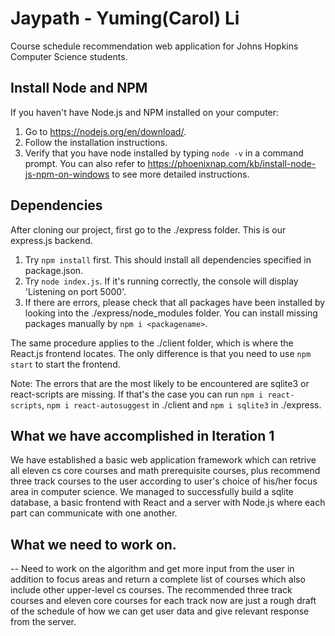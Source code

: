 # Jaypath - Yuming(Carol) Li
Course schedule recommendation web application for Johns Hopkins Computer Science students.

## Install Node and NPM

If you haven't have Node.js and NPM installed on your computer:

1. Go to https://nodejs.org/en/download/.
2. Follow the installation instructions.
3. Verify that you have node installed by typing `node -v` in a command prompt.
   You can also refer to https://phoenixnap.com/kb/install-node-js-npm-on-windows to see more detailed instructions.

## Dependencies

After cloning our project, first go to the ./express folder. This is our express.js backend.

1. Try `npm install` first. This should install all dependencies specified in package.json.
2. Try `node index.js`. If it's running correctly, the console will display 'Listening on port 5000'.
3. If there are errors, please check that all packages have been installed by looking into the ./express/node_modules folder. You can install missing packages manually by `npm i <packagename>`.

The same procedure applies to the ./client folder, which is where the React.js frontend locates. The only difference is that you need to use `npm start` to start the frontend.

Note: The errors that are the most likely to be encountered are sqlite3 or react-scripts are missing. If that's the case you can run `npm i react-scripts`, `npm i react-autosuggest` in ./client and `npm i sqlite3` in ./express.

## What we have accomplished in Iteration 1

We have established a basic web application framework which can retrive all eleven cs core courses and math prerequisite courses, plus recommend three track courses to the user according to user's choice of his/her focus area in computer science. We managed to successfully build a sqlite database, a basic frontend with React and a server with Node.js where each part can communicate with one another.

## What we need to work on.

-- Need to work on the algorithm and get more input from the user in addition to focus areas and return a complete list of courses which also include other upper-level cs courses. The recommended three track courses and eleven core courses for each track now are just a rough draft of the schedule of how we can get user data and give relevant response from the server.
